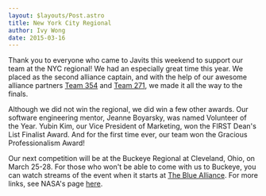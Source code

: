 ```yaml
---
layout: $layouts/Post.astro
title: New York City Regional
author: Ivy Wong
date: 2015-03-16
---
```

Thank you to everyone who came to Javits this weekend to support our team at the NYC regional! We had an especially great time this year. We placed as the second alliance captain, and with the help of our awesome alliance partners [Team 354](https://sites.google.com/site/ghousepirates/) and [Team 271](http://www2.bayshoreschools.org/robotics/), we made it all the way to the finals.

Although we did not win the regional, we did win a few other awards. Our software engineering mentor, Jeanne Boyarsky, was named Volunteer of the Year. Yubin Kim, our Vice President of Marketing, won the FIRST Dean's List Finalist Award. And for the first time ever, our team won the Gracious Professionalism Award!

Our next competition will be at the Buckeye Regional at Cleveland, Ohio, on March 25-28. For those who won't be able to come with us to Buckeye, you can watch streams of the event when it starts at [The Blue Alliance](http://www.thebluealliance.com/). For more links, see NASA's page [here](http://robotics.nasa.gov/events/2015_frcwebcasts.php).

